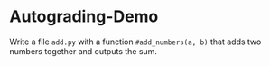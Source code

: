 # Autograding-Demo

Write a file `add.py` with a function `#add_numbers(a, b)` that adds two numbers together and outputs the sum.

